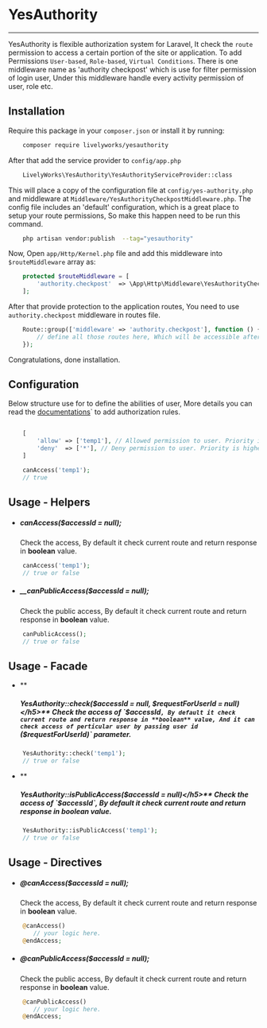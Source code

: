 # **YesAuthority**
-------------------
YesAuthority is flexible authorization system for Laravel, It check the `route` permission to access a certain portion of the site or application. To add Permissions `User-based`, `Role-based`, `Virtual Conditions`. There is one middleware name as 'authority checkpost' which is use for filter permission of login user, Under this middleware handle every activity permission of user, role etc.  


## **Installation**
Require this package in your `composer.json` or install it by running:

```bash
    composer require livelyworks/yesauthority
```

After that add the service provider to `config/app.php`

```bash
    LivelyWorks\YesAuthority\YesAuthorityServiceProvider::class
```

This will place a copy of the configuration file at `config/yes-authority.php` and middleware at `Middleware/YesAuthorityCheckpostMiddleware.php`. The config file includes an 'default' configuration, which is a great place to setup your route permissions, So make this happen need to be run this command.

```bash
    php artisan vendor:publish  --tag="yesauthority"
```

Now, Open `app/Http/Kernel.php` file and add this middleware into `$routeMiddleware` array as:

```php
    protected $routeMiddleware = [
        'authority.checkpost'  => \App\Http\Middleware\YesAuthorityCheckpostMiddleware::class
    ];
```

After that provide protection to the application routes, You need to use `authority.checkpost` middleware in routes file. 


```php  
    Route::group(['middleware' => 'authority.checkpost'], function () {
        // define all those routes here, Which will be accessible after login.
    });
```

Congratulations, done installation.

##  **Configuration**

Below structure use for to define the abilities of user, More details you can read the [documentations](https://livelyworks.github.io/YesAuthority/Sample_Structure)` to add authorization rules.

```php

    [
        'allow' => ['temp1'], // Allowed permission to user. Priority is less than deny.
        'deny'  => ['*'], // Deny permission to user. Priority is higher than allow.
    ]

    canAccess('temp1');
    // true 
```



## **Usage - Helpers**

* **<h5>canAccess($accessId = null);</h5>**
Check the access, By default it check current route and return response in **boolean** value.
```php
    canAccess('temp1');
    // true or false
```

* **<h5>__canPublicAccess($accessId = null);</h5>**
Check the public access, By default it check current route and return response in **boolean** value.

```php
    canPublicAccess();
    // true or false
```

## **Usage - Facade**

* **<h5>YesAuthority::check($accessId = null, $requestForUserId = null)</h5>**
Check the access of `$accessId`, By default it check current route and return response in **boolean** value, And it can check access of perticular user by passing user id `($requestForUserId)` parameter.
```php
    YesAuthority::check('temp1');
    // true or false
```


* **<h5>YesAuthority::isPublicAccess($accessId = null)</h5>**
Check the access of `$accessId`, By default it check current route and return response in **boolean** value.
```php
    YesAuthority::isPublicAccess('temp1');
    // true or false
```


## **Usage - Directives**

* **<h5>@canAccess($accessId = null);</h5>**
Check the access, By default it check current route and return response in **boolean** value.
```php
    @canAccess()
       // your logic here.
    @endAccess;
```


* **<h5>@canPublicAccess($accessId = null);</h5>**
Check the public access, By default it check current route and return response in **boolean** value.
```php
    @canPublicAccess()
       // your logic here.
    @endAccess;
```